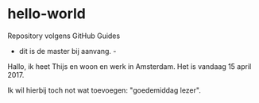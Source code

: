 # hello-world
Repository volgens GitHub Guides

- dit is de master bij aanvang. -

Hallo, ik heet Thijs en woon en werk in Amsterdam. 
Het is vandaag 15 april 2017. 

Ik wil hierbij toch not wat toevoegen: "goedemiddag lezer".
